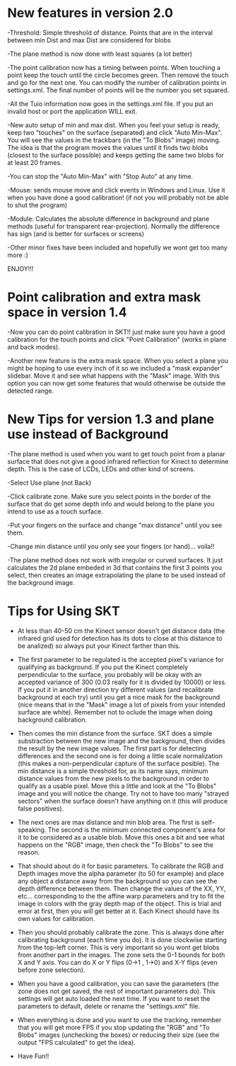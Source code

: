 # New features in version 2.0 #

-Threshold: Simple threshold of distance. Points that are in the interval between min Dist and max Dist are considered for blobs

-The plane method is now done with least squares (a lot better)

-The point calibration now has a timing between points. When touching a point keep the touch until the circle becomes green. Then remove the touch and go for the next one. You can modify the number of calibration points in settings.xml. The final number of points will be the number you set squared.

-All the Tuio information now goes in the settings.xml file. If you put an invalid
host or port the application WILL exit.

-New auto setup of min and max dist. When you feel your setup is ready, keep two "touches" on the surface (separated) and click "Auto Min-Max". You will see the values in the trackbars (in the "To Blobs" image) moving. The idea is that the program moves the values until it finds two blobs (closest to the surface possible) and keeps getting the same two blobs for at least 20 frames.

-You can stop the "Auto Min-Max" with "Stop Auto" at any time.

-Mouse: sends mouse move and click events in Windows and Linux. Use it when you have done a good calibration! (if not you will probably not be able to shut the program)

-Module: Calculates the absolute difference in background and plane methods (useful for transparent rear-projection). Normally the difference has sign (and is better for surfaces or screens)

-Other minor fixes have been included and hopefully we wont get too many more :)

ENJOY!!!

# Point calibration and extra mask space in version 1.4 #

-Now you can do point calibration in SKT!! just make sure you have a good calibration for the touch points and click "Point Calibration" (works in plane and back modes).

-Another new feature is the extra mask space. When you select a plane you might be hoping to use every inch of it so we included a "mask expander" slidebar. Move it and see what happens with the "Mask" image. With this option you can now get some features that would otherwise be outside the detected range.

# New Tips for version 1.3 and plane use instead of Background #

-The plane method is used when you want to get touch point from a planar surface that does not give a good infrared reflection for Kinect to determine depth. This is the case of LCDs, LEDs and other kind of screens.

-Select Use plane (not Back)

-Click calibrate zone. Make sure you select points in the border of the surface that do get some depth info and would belong to the plane you intend to use as a touch surface.

-Put your fingers on the surface and change "max distance" until you see them.

-Change min distance until you only see your fingers (or hand)... voila!!

-The plane method does not work with irregular or curved surfaces. It just calculates the 2d plane embeded in 3d that contains the first 3 points you select, then creates an image extrapolating the plane to be used instead of the background image.

# Tips for Using SKT #

- At less than 40-50 cm the Kinect sensor doesn't get distance data (the infrared grid used for detection has its dots to close at this distance to be analized) so always put your Kinect farther than this.

- The first parameter to be regulated is the accepted pixel's variance for qualifying as background. If you put the Kinect completely perpendicular to the surface, you probably will be okay with an accepted variance of 300 (0.03 really for it is divided by 10000) or less. If you put it in another direction try different values (and recalibrate background at each try) until you get a nice mask for the background (nice means that in the "Mask" image a lot of pixels from your intended surface are white). Remember not to oclude the image when doing background calibration.

- Then comes the min distance from the surface. SKT does a simple substraction between the new image and the background, then divides the result by the new image values. The first part is for detecting differences and the second one is for doing a little scale normalization (this makes a non-perpendicular capture of the surface posible). The min distance is a simple threshold for, as its name says, minimum distance values from the new pixels to the background in order to qualify as a usable pixel. Move this a little and look at the "To Blobs" image and you will notice the change. Try not to have too many "strayed sectors" when the surface doesn't have anything on it (this will produce false positives).

- The next ones are max distance and min blob area. The first is self-speaking. The second is the minimum connected component's area for it to be considered as a usable blob. Move this ones a bit and see what happens on the "RGB" image, then check the "To Blobs" to see the reason.

- That should about do it for basic parameters. To calibrate the RGB and Depth images move the alpha parameter (to 50 for example) and place any object a distance away from the background so you can see the depth difference between them. Then change the values of the XX, YY, etc... corresponding to the the affine warp parameters and try to fit the image in colors with the gray depth map of the object. This is trial and error at first, then you will get better at it. Each Kinect should have its own values for calibration.

- Then you should probably calibrate the zone. This is always done after calibrating background (each time you do). It is done clockwise starting from the top-left corner. This is very important so you wont get blobs from another part in the images. The zone sets the 0-1 bounds for both X and Y axis. You can do X or Y flips (0->1 , 1->0) and X-Y flips (even before zone selection).

- When you have a good calibration, you can save the parameters (the zone does not get saved, the rest of important parameters do). This settings will get auto loaded the next time. If you want to reset the parameters to default, delete or rename the "settings.xml" file.

- When everything is done and you want to use the tracking, remember that you will get more FPS if you stop updating the "RGB" and "To Blobs" images (unchecking the boxes) or reducing their size (see the output "FPS calculated" to get the idea).

- Have Fun!!